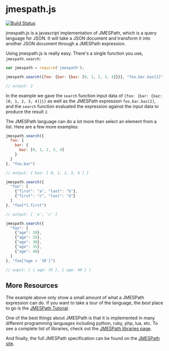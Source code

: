 # jmespath.js

[![Build Status](https://travis-ci.org/jmespath/jmespath.js.png?branch=master)](https://travis-ci.org/jmespath/jmespath.js)

jmespath.js is a javascript implementation of JMESPath,
which is a query language for JSON.  It will take a JSON
document and transform it into another JSON document
through a JMESPath expression.

Using jmespath.js is really easy.  There's a single function
you use, `jmespath.search`:


```js
var jmespath = require('jmespath');

jmespath.search({foo: {bar: {baz: [0, 1, 2, 3, 4]}}}, "foo.bar.baz[2]")

// output: 2
```

In the example we gave the ``search`` function input data of
`{foo: {bar: {baz: [0, 1, 2, 3, 4]}}}` as well as the JMESPath
expression `foo.bar.baz[2]`, and the `search` function evaluated
the expression against the input data to produce the result ``2``.

The JMESPath language can do a lot more than select an element
from a list.  Here are a few more examples:

```js
jmespath.search({
  foo: {
    bar: {
      baz: [0, 1, 2, 3, 4]
    }
  }
}, "foo.bar")

// output: { baz: [ 0, 1, 2, 3, 4 ] }

jmespath.search({
  "foo": [
    {"first": "a", "last": "b"},
    {"first": "c", "last": "d"}
  ]
}, "foo[*].first")

// output: [ 'a', 'c' ]

jmespath.search({
  "foo": [
    {"age": 20}, 
    {"age": 25},
    {"age": 30}, 
    {"age": 35},
    {"age": 40}
  ]
}, "foo[?age > `30`]")

// ouput: [ { age: 35 }, { age: 40 } ]
```

## More Resources

The example above only show a small amount of what
a JMESPath expression can do.  If you want to take a
tour of the language, the *best* place to go is the
[JMESPath Tutorial](http://jmespath.org/tutorial.html).

One of the best things about JMESPath is that it is
implemented in many different programming languages including
python, ruby, php, lua, etc.  To see a complete list of libraries,
check out the [JMESPath libraries page](http://jmespath.org/libraries.html).

And finally, the full JMESPath specification can be found
on the [JMESPath site](http://jmespath.org/specification.html).

